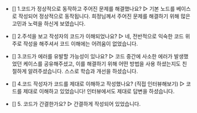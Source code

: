 - [] 1.코드가 정상적으로 동작하고 주어진 문제를 해결했나요?
▷ 기본 노드를 베이스로 작성되어 정상적으로 동작됩니다.
희정님께서 주어진 문제를 해결하기 위해 많은 고민과 노력을 하신게 보였습니다.

- [] 2.주석을 보고 작성자의 코드가 이해되었나요?
▷ 네, 전반적으로 익숙한 코드 위주로 작성을 해주셔서 코드 이해에는 어려움이 없었습니다.

- [] 3.코드가 에러를 유발할 가능성이 있나요?
▷ 코드 중간에 사소한 에러가 발생했었던 케이스를 공유해주셨고, 이를 해결하기 위해 어떤 방법을 사용 하셨는지도 친절하게 알려주셨습니다. 스스로 학습과 개선을 하셨습니다.

- [] 4.코드 작성자가 코드를 제대로 이해하고 작성했나요? (직접 인터뷰해보기)
▷ 코드를 제대로 이해하고 있었습니다! 인터뷰에서도 제대로 답변을 하셨습니다.

- [] 5. 코드가 간결한가요?
▷ 간결하게 작성되어 있었습니다.
